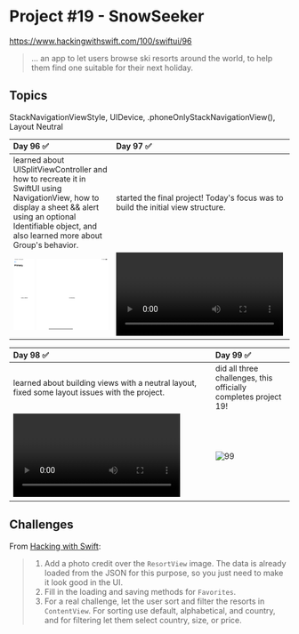 # Project #19 - SnowSeeker

https://www.hackingwithswift.com/100/swiftui/96

> ...  an app to let users browse ski resorts around the world, to help them find one suitable for their next holiday.

## Topics
StackNavigationViewStyle, UIDevice, .phoneOnlyStackNavigationView(), Layout Neutral

| Day 96 :white_check_mark: | Day 97 :white_check_mark: |
|:--|:--|
| learned about UISplitViewController and how to recreate it in SwiftUI using NavigationView, how to display a sheet && alert using an optional Identifiable object, and also learned more about Group's behavior. | started the final project! Today's focus was to build the initial view structure. |
| ![96](Data/D96.png) | ![97](https://user-images.githubusercontent.com/12801333/130878632-fce8c9a7-c11a-4ae3-85e8-53ae4d208cf7.mp4) |

| Day 98 :white_check_mark: | Day 99 :white_check_mark: | 
|:--|:--|
| learned about building views with a neutral layout, fixed some layout issues with the project. | did all three challenges, this officially completes project 19! |
|![98](https://user-images.githubusercontent.com/12801333/131056175-43547fc1-eae6-482b-946b-4fd52a225cc4.mov) | ![99](Data/D99.move) | 

## Challenges

From [Hacking with Swift](https://www.hackingwithswift.com/books/ios-swiftui/snowseeker-wrap-up):
>1. Add a photo credit over the `ResortView` image. The data is already loaded from the JSON for this purpose, so you just need to make it look good in the UI.
>2. Fill in the loading and saving methods for `Favorites`.
>3. For a real challenge, let the user sort and filter the resorts in `ContentView`. For sorting use default, alphabetical, and country, and for filtering let them select country, size, or price.
